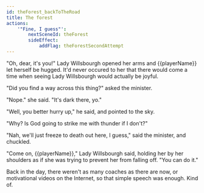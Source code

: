 ```yaml
---
id: theForest_backToTheRoad
title: The forest
actions:
    '"Fine, I guess"':
        nextSceneId: theForest
        sideEffect:
            addFlag: theForestSecondAttempt
---
```


"Oh, dear, it's you!" Lady Willsbourgh opened her arms and {{playerName}} let herself be hugged. It'd never occured to her that there would come a time when seeing Lady Willsbourgh would actually be joyful.

"Did you find a way across this thing?" asked the minister.

"Nope." she said. "It's dark there, yo."

"Well, you better hurry up," he said, and pointed to the sky.

"Why? Is God going to strike me with thunder if I don't?"

"Nah, we'll just freeze to death out here, I guess," said the minister, and chuckled.

"Come on, {{playerName}}," Lady Willsbourgh said, holding her by her shoulders as if she was trying to prevent her from falling off. "You can do it."

Back in the day, there weren't as many coaches as there are now, or motivational videos on the Internet, so that simple speech was enough. Kind of.
